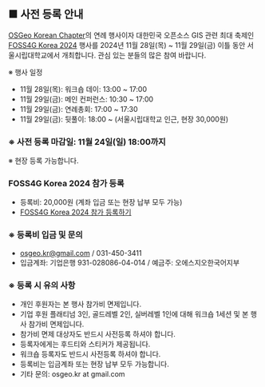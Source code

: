 ## ■ 사전 등록 안내

[OSGeo Korean Chapter](https://www.osgeo.kr/)의 연례 행사이자 대한민국 오픈소스 GIS 관련 최대 축제인 [FOSS4G Korea 2024](https://foss4g.osgeo.kr/) 행사를 2024년 11월 28일(목) ~ 11월 29일(금) 이틀 동안 서울시립대학교에서 개최합니다.
관심 있는 분들의 많은 참여 바랍니다.

※ 행사 일정
  - 11월 28일(목): 워크숍 데이: 13:00 ~ 17:00
  - 11월 29일(금): 메인 컨퍼런스: 10:30 ~ 17:00
  - 11월 29일(금): 연례총회: 17:00 ~ 17:30
  - 11월 29일(금): 뒷풀이: 18:00 ~ (서울시립대학교 인근, 현장 30,000원)


### ※ 사전 등록 마감일: 11월 24일(일) 18:00까지
※ 현장 등록 가능합니다.

### FOSS4G Korea 2024 참가 등록
  - 등록비: 20,000원 (계좌 입금 또는 현장 납부 모두 가능)
  - [FOSS4G Korea 2024 참가 등록하기](https://forms.gle/Bro6F1W5j7ZmMpPs5)

### ※ 등록비 입금 및 문의
 - [osgeo.kr@gmail.com](mailto:osgeo.kr@gmail.com) / 031-450-3411
 - 입금계좌: 기업은행 931-028086-04-014  / 예금주: 오에스지오한국어지부

### ※ 등록 시 유의 사항
 - 개인 후원자는 본 행사 참가비 면제입니다.
 - 기업 후원 플래티넘 3인, 골드레벨 2인, 실버레벨 1인에 대해 워크숍 1세션 및 본 행사 참가비 면제입니다.
 - 참가비 면제 대상자도 반드시 사전등록 하셔야 합니다.
 - 등록자에게는 후드티와 스티커가 제공됩니다.
 - 워크숍 등록자도 반드시 사전등록 하셔야 합니다.
 - 등록비는 입금계좌 또는 현장 납부 모두 가능합니다.
 - 기타 문의: osgeo.kr at gmail.com
